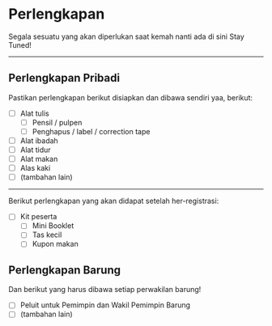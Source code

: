 # Perlengkapan
Segala sesuatu yang akan diperlukan saat kemah nanti ada di sini
Stay Tuned!

---
## Perlengkapan Pribadi
Pastikan perlengkapan berikut disiapkan dan dibawa sendiri yaa, berikut:

- [ ] Alat tulis
  - [ ] Pensil / pulpen
  - [ ] Penghapus / label / correction tape
- [ ] Alat ibadah
- [ ] Alat tidur
- [ ] Alat makan
- [ ] Alas kaki
- [ ] (tambahan lain)

---
Berikut perlengkapan yang akan didapat setelah her-registrasi:

- [ ] Kit peserta
  - [ ] Mini Booklet
  - [ ] Tas kecil
  - [ ] Kupon makan

## Perlengkapan Barung
Dan berikut yang harus dibawa setiap perwakilan barung!

- [ ] Peluit untuk Pemimpin dan Wakil Pemimpin Barung
- [ ] (tambahan lain)
